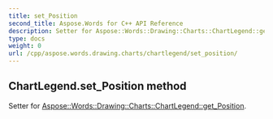 ```yaml
---
title: set_Position
second_title: Aspose.Words for C++ API Reference
description: Setter for Aspose::Words::Drawing::Charts::ChartLegend::get_Position. 
type: docs
weight: 0
url: /cpp/aspose.words.drawing.charts/chartlegend/set_position/
---
```

## ChartLegend.set_Position method


Setter for [Aspose::Words::Drawing::Charts::ChartLegend::get_Position](./get_position/).

